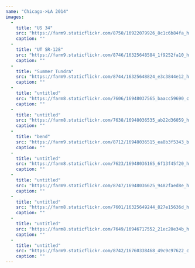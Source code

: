 ```yaml
---
name: "Chicago->LA 2014"
images:
  -
    title: "US 34"
    src: "https://farm9.staticflickr.com/8750/16922079926_8c1c6b84fa_h.jpg"
    caption: ""
  -
    title: "UT SR-128"
    src: "https://farm9.staticflickr.com/8746/16325648584_1f9252fa10_h.jpg"
    caption: ""
  -
    title: "Summer Tundra"
    src: "https://farm9.staticflickr.com/8744/16325648824_e3c3844e12_h.jpg"
    caption: ""
  -
    title: "untitled"
    src: "https://farm8.staticflickr.com/7606/16948037565_baacc59690_c.jpg"
    caption: ""
  -
    title: "untitled"
    src: "https://farm8.staticflickr.com/7638/16948036535_ab22d36059_h.jpg"
    caption: ""
  -
    title: "bend"
    src: "https://farm9.staticflickr.com/8712/16948036515_ea8b3f5343_b.jpg"
    caption: ""
  -
    title: "untitled"
    src: "https://farm8.staticflickr.com/7623/16948036165_6f13f45f20_h.jpg"
    caption: ""
  -
    title: "untitled"
    src: "https://farm9.staticflickr.com/8747/16948036625_9482faed8e_h.jpg"
    caption: ""
  -
    title: "untitled"
    src: "https://farm8.staticflickr.com/7601/16325649244_827e15636d_h.jpg"
    caption: ""
  -
    title: "untitled"
    src: "https://farm8.staticflickr.com/7649/16946717552_21ec20e34b_h.jpg"
    caption: ""
  -
    title: "untitled"
    src: "https://farm9.staticflickr.com/8742/16760338468_49c9c97622_c.jpg"
    caption: ""
---
```

